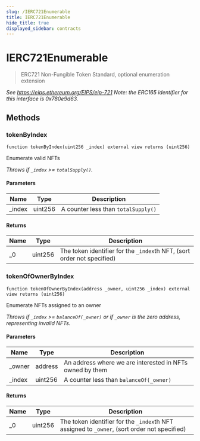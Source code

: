```yaml
---
slug: /IERC721Enumerable
title: IERC721Enumerable
hide_title: true
displayed_sidebar: contracts
---
```


# IERC721Enumerable

> ERC721 Non-Fungible Token Standard, optional enumeration extension

_See https://eips.ethereum.org/EIPS/eip-721 Note: the ERC165 identifier for this interface is 0x780e9d63._

## Methods

### tokenByIndex

```solidity
function tokenByIndex(uint256 _index) external view returns (uint256)
```

Enumerate valid NFTs

_Throws if `_index` &gt;= `totalSupply()`._

#### Parameters

| Name    | Type    | Description                         |
| ------- | ------- | ----------------------------------- |
| \_index | uint256 | A counter less than `totalSupply()` |

#### Returns

| Name | Type    | Description                                                             |
| ---- | ------- | ----------------------------------------------------------------------- |
| \_0  | uint256 | The token identifier for the `_index`th NFT, (sort order not specified) |

### tokenOfOwnerByIndex

```solidity
function tokenOfOwnerByIndex(address _owner, uint256 _index) external view returns (uint256)
```

Enumerate NFTs assigned to an owner

_Throws if `_index` &gt;= `balanceOf(_owner)` or if `_owner` is the zero address, representing invalid NFTs._

#### Parameters

| Name    | Type    | Description                                              |
| ------- | ------- | -------------------------------------------------------- |
| \_owner | address | An address where we are interested in NFTs owned by them |
| \_index | uint256 | A counter less than `balanceOf(_owner)`                  |

#### Returns

| Name | Type    | Description                                                                                  |
| ---- | ------- | -------------------------------------------------------------------------------------------- |
| \_0  | uint256 | The token identifier for the `_index`th NFT assigned to `_owner`, (sort order not specified) |
